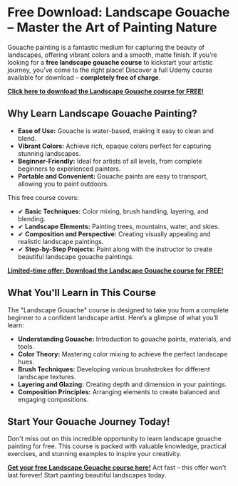 # Free Download: Landscape Gouache – Master the Art of Painting Nature

Gouache painting is a fantastic medium for capturing the beauty of landscapes, offering vibrant colors and a smooth, matte finish. If you’re looking for a **free landscape gouache course** to kickstart your artistic journey, you’ve come to the right place! Discover a full Udemy course available for download – **completely free of charge**.

[**Click here to download the Landscape Gouache course for FREE!**](https://udemywork.com/landscape-gouache)

## Why Learn Landscape Gouache Painting?

*   **Ease of Use:** Gouache is water-based, making it easy to clean and blend.
*   **Vibrant Colors:** Achieve rich, opaque colors perfect for capturing stunning landscapes.
*   **Beginner-Friendly:** Ideal for artists of all levels, from complete beginners to experienced painters.
*   **Portable and Convenient:** Gouache paints are easy to transport, allowing you to paint outdoors.

This free course covers:

*   ✔ **Basic Techniques:** Color mixing, brush handling, layering, and blending.
*   ✔ **Landscape Elements:** Painting trees, mountains, water, and skies.
*   ✔ **Composition and Perspective:** Creating visually appealing and realistic landscape paintings.
*   ✔ **Step-by-Step Projects:** Paint along with the instructor to create beautiful landscape gouache paintings.

[**Limited-time offer: Download the Landscape Gouache course for FREE!**](https://udemywork.com/landscape-gouache)

## What You'll Learn in This Course

The "Landscape Gouache" course is designed to take you from a complete beginner to a confident landscape artist. Here’s a glimpse of what you’ll learn:

*   **Understanding Gouache:** Introduction to gouache paints, materials, and tools.
*   **Color Theory:** Mastering color mixing to achieve the perfect landscape hues.
*   **Brush Techniques:** Developing various brushstrokes for different landscape textures.
*   **Layering and Glazing:** Creating depth and dimension in your paintings.
*   **Composition Principles:** Arranging elements to create balanced and engaging compositions.

## Start Your Gouache Journey Today!

Don't miss out on this incredible opportunity to learn landscape gouache painting for free. This course is packed with valuable knowledge, practical exercises, and stunning examples to inspire your creativity.

[**Get your free Landscape Gouache course here!**](https://udemywork.com/landscape-gouache) Act fast – this offer won't last forever! Start painting beautiful landscapes today.
